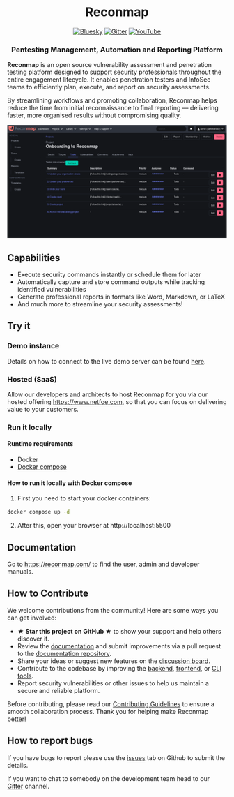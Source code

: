 <div style="text-align: center;">

<h1>Reconmap</h1>

[![Bluesky](https://img.shields.io/badge/dynamic/json?url=https%3A%2F%2Fpublic.api.bsky.app%2Fxrpc%2Fapp.bsky.actor.getProfile%2F%3Factor%3Dreconmap.bsky.social&query=%24.followersCount&style=social&logo=bluesky&label=Follow%20us%20on%20BlueSky&style=flat)](https://bsky.app/profile/reconmap.bsky.social)
[![Gitter](https://badges.gitter.im/reconmap/community.svg)](https://gitter.im/reconmap/community)
[![YouTube](https://img.shields.io/static/v1?label=YouTube&message=Subscribe&color=red&style=flat&logo=youtube)](https://www.youtube.com/reconmap)

<h3>Pentesting Management, Automation and Reporting Platform</h3>
</div>

<p><strong>Reconmap</strong> is an open source vulnerability assessment and penetration testing platform designed to support security professionals throughout the entire engagement lifecycle. It enables penetration testers and InfoSec teams to efficiently plan, execute, and report on security assessments.</p>

<p>By streamlining workflows and promoting collaboration, Reconmap helps reduce the time from initial reconnaissance to final reporting — delivering faster, more organised results without compromising quality.</p>

![Reconmap's screenshot](images/screenshot.png)

## Capabilities

- Execute security commands instantly or schedule them for later
- Automatically capture and store command outputs while tracking identified vulnerabilities
- Generate professional reports in formats like Word, Markdown, or LaTeX
- And much more to streamline your security assessments!

## Try it

### Demo instance

Details on how to connect to the live demo server can be found [here](https://reconmap.com/overview/live-demo/).

### Hosted (SaaS)

Allow our developers and architects to host Reconmap for you via our hosted offering https://www.netfoe.com, so that you can focus on delivering value to your customers.

### Run it locally

#### Runtime requirements

- Docker
- [Docker compose](https://docs.docker.com/compose/install/)

#### How to run it locally with Docker compose

1. First you need to start your docker containers:

```sh
docker compose up -d
```

2. After this, open your browser at http://localhost:5500

## Documentation

Go to <https://reconmap.com/> to find the user, admin and developer manuals.

## How to Contribute

We welcome contributions from the community! Here are some ways you can get involved:

- **★ Star this project on GitHub ★** to show your support and help others discover it.
- Review the [documentation](https://reconmap.com) and submit improvements via a pull request to the [documentation repository](https://github.com/reconmap/documentation).
- Share your ideas or suggest new features on the [discussion board](https://github.com/reconmap/reconmap/discussions).
- Contribute to the codebase by improving the [backend](https://github.com/reconmap/rest-api), [frontend](https://github.com/reconmap/web-client), or [CLI tools](https://github.com/reconmap/command-line-tools).
- Report security vulnerabilities or other issues to help us maintain a secure and reliable platform.

Before contributing, please read our [Contributing Guidelines](https://github.com/reconmap/.github/blob/main/CONTRIBUTING.md) to ensure a smooth collaboration process. Thank you for helping make Reconmap better!

## How to report bugs

If you have bugs to report please use the [issues](https://github.com/reconmap/reconmap/issues) tab on Github to submit the details.

If you want to chat to somebody on the development team head to our [Gitter](https://gitter.im/reconmap/community) channel.
